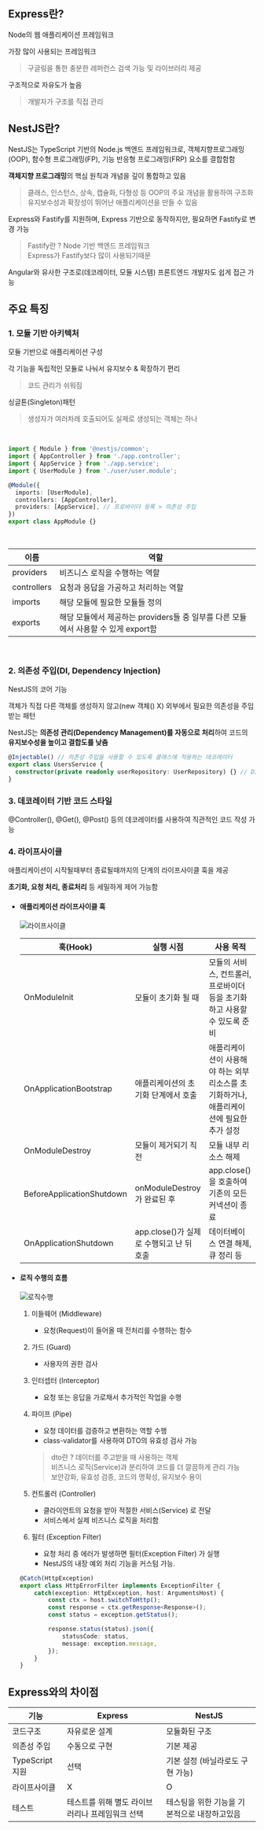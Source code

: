 ## Express란?
Node의 웹 애플리케이션 프레임워크

가장 많이 사용되는 프레임워크
> 구글링을 통한 충분한 레퍼런스 검색 가능 및 라이브러리 제공

구조적으로 자유도가 높음
> 개발자가 구조를 직접 관리

## NestJS란?
NestJS는 TypeScript 기반의 Node.js 백엔드 프레임워크로, 객체지향프로그래밍(OOP), 함수형 프로그래밍(FP), 기능 반응형 프로그래밍(FRP) 요소를 결합함함

**객체지향 프로그래밍**의 핵심 원칙과 개념을 깊이 통합하고 있음
> 클래스, 인스턴스, 상속, 캡슐화, 다형성 등 OOP의 주요 개념을 활용하여 구조화<br>
> 유지보수성과 확장성이 뛰어난 애플리케이션을 만들 수 있음

Express와 Fastify를 지원하며, Express 기반으로 동작하지만, 필요하면 Fastify로 변경 가능
> Fastify란 ? Node 기반 백엔드 프레임워크<br>
> Express가 Fastify보다 많이 사용되기때문

Angular와 유사한 구조로(데코레이터, 모듈 시스템) 프론트엔드 개발자도 쉽게 접근 가능


## 주요 특징
### 1. 모듈 기반 아키텍처<br>
모듈 기반으로 애플리케이션 구성<br>

각 기능을 독립적인 모듈로 나눠서 유지보수 & 확장하기 편리<br>
> 코드 관리가 쉬워짐<br>

싱글톤(Singleton)패턴<br>
> 생성자가 여러차례 호출되어도 실제로 생성되는 객체는 하나<br>
<br>

```ts
import { Module } from '@nestjs/common';
import { AppController } from './app.controller';
import { AppService } from './app.service';
import { UserModule } from './user/user.module';

@Module({
  imports: [UserModule],
  controllers: [AppController],
  providers: [AppService], // 프로바이더 등록 > 의존성 주입
})
export class AppModule {}

```
<br>

| 이름 | 역할 |
| -- | -- |
| providers | 비즈니스 로직을 수행하는 역할 |
| controllers | 요청과 응답을 가공하고 처리하는 역할 |
| imports | 해당 모듈에 필요한 모듈들 정의 |
| exports | 해당 모듈에서 제공하는 providers들 중 일부를 다른 모듈에서 사용할 수 있게 export함 | 
<br>

### 2. 의존성 주입(DI, Dependency Injection)
NestJS의 코어 기능<br>

객체가 직접 다른 객체를 생성하지 않고(new 객체() X) 외부에서 필요한 의존성을 주입받는 패턴<br>

NestJS는 **의존성 관리(Dependency Management)를 자동으로 처리**하여 코드의 **유지보수성을 높이고 결합도를 낮춤**<br>

```ts
@Injectable() // 의존성 주입을 사용할 수 있도록 클래스에 적용하는 데코레이터
export class UsersService {
  constructor(private readonly userRepository: UserRepository) {} // DI 적용
}
```

### 3. 데코레이터 기반 코드 스타일
@Controller(), @Get(), @Post() 등의 데코레이터를 사용하여 직관적인 코드 작성 가능<br>

### 4. 라이프사이클
애플리케이션이 시작될때부터 종료될때까지의 단계의 라이프사이클 훅을 제공<br>

**초기화, 요청 처리, 종료처리** 등 세밀하게 제어 가능함<br>

- #### 애플리케이션 라이프사이클 훅
  ![라이프사이클](https://docs.nestjs.com/assets/lifecycle-events.png)

	| 훅(Hook) | 실행 시점 | 사용 목적 |
	| ----- | ------- | --------- | 
	| OnModuleInit | 모듈이 초기화 될 때 | 모듈의 서비스, 컨트롤러, 프로바이더 등을 초기화하고 사용할 수 있도록 준비 |
	| OnApplicationBootstrap  | 애플리케이션의 초기화 단계에서 호출 | 애플리케이션이 사용해야 하는 외부 리소스를 초기화하거나, 애플리케이션에 필요한 추가 설정 |
	| OnModuleDestroy  | 모듈이 제거되기 직전 | 모듈 내부 리소스 해제 |
	| BeforeApplicationShutdown  | onModuleDestroy가 완료된 후 | app.close()을 호출하여 기존의 모든 커넥션이 종료 |
	| OnApplicationShutdown  | app.close()가 실제로 수행되고 난 뒤 호출 | 데이터베이스 연결 해제, 큐 정리 등 |
 
- #### 로직 수행의 흐름
  ![로직수행](https://img1.daumcdn.net/thumb/R1280x0/?scode=mtistory2&fname=https%3A%2F%2Fblog.kakaocdn.net%2Fdn%2FJ8hdc%2FbtsALYS9NPA%2FSkRKFMKwrTvwbHYQdwMxXk%2Fimg.png)

	1. 미들웨어 (Middleware)
		- 요청(Request)이 들어올 때 전처리를 수행하는 함수
	
	2. 가드 (Guard)
		- 사용자의 권한 검사
		
	3. 인터셉터 (Interceptor)
		- 요청 또는 응답을 가로채서 추가적인 작업을 수행
		
	4. 파이프 (Pipe)
		- 요청 데이터를 검증하고 변환하는 역할 수행<br>
		- class-validator를 사용하여 DTO의 유효성 검사 가능<br>
		> dto란 ? 데이터를 주고받을 때 사용하는 객체<br>
		> 비즈니스 로직(Service)과 분리하여 코드를 더 깔끔하게 관리 가능<br>
		> 보안강화, 유효성 검증, 코드의 명확성, 유지보수 용이<br>
	
	5. 컨트롤러 (Controller)
		- 클라이언트의 요청을 받아 적절한 서비스(Service) 로 전달<br>
		- 서비스에서 실제 비즈니스 로직을 처리함<br>
		
  6. 필터 (Exception Filter)
		- 요청 처리 중 에러가 발생하면 필터(Exception Filter) 가 실행<br>
		- NestJS의 내장 예외 처리 기능을 커스텀 가능.<br>

	```ts
	@Catch(HttpException)
	export class HttpErrorFilter implements ExceptionFilter {
		catch(exception: HttpException, host: ArgumentsHost) {
			const ctx = host.switchToHttp();
			const response = ctx.getResponse<Response>();
			const status = exception.getStatus();
	
			response.status(status).json({
				statusCode: status,
				message: exception.message,
			});
		}
	}
	```

## Express와의 차이점
| 기능 | Express | NestJS |
| -- | -- | -- |
| 코드구조 | 자유로운 설계 | 모듈화된 구조 |
| 의존성 주입 | 수동으로 구현 | 기본 제공 |
| TypeScript지원 | 선택 | 기본 설정 (바닐라로도 구현 가능) |
| 라이프사이클 | X | O | 
| 테스트 | 테스트를 위해 별도 라이브러리나 프레임워크 선택 | 테스팅을 위한 기능을 기본적으로 내장하고있음 | 
